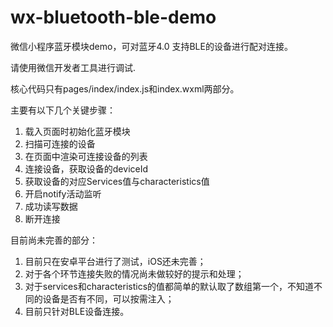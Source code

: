 # wx-bluetooth-ble-demo
微信小程序蓝牙模块demo，可对蓝牙4.0 支持BLE的设备进行配对连接。

请使用微信开发者工具进行调试.

核心代码只有pages/index/index.js和index.wxml两部分。

主要有以下几个关键步骤：
1. 载入页面时初始化蓝牙模块
2. 扫描可连接的设备
3. 在页面中渲染可连接设备的列表
4. 连接设备，获取设备的deviceId
5. 获取设备的对应Services值与characteristics值
6. 开启notify活动监听
7. 成功读写数据
8. 断开连接

目前尚未完善的部分：
1. 目前只在安卓平台进行了测试，iOS还未完善；
2. 对于各个环节连接失败的情况尚未做较好的提示和处理；
3. 对于services和characteristics的值都简单的默认取了数组第一个，不知道不同的设备是否有不同，可以按需注入；
4. 目前只针对BLE设备连接。

